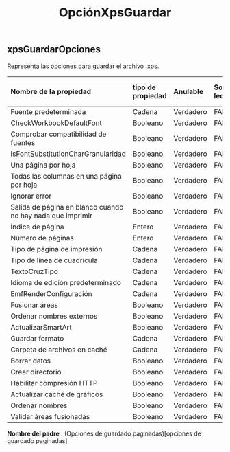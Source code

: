 ﻿---
title: OpciónXpsGuardar
second_title: Aspose.Cells Cloud Documen
type: docs
url: /es/specification/model/xpssaveoptions/
description: "Aspose.Cells Especificación del modelo de nube: XpsSaveOptions. Maneje sin esfuerzo Excel y otros documentos de hoja de cálculo con funciones como abrir, generar, editar, dividir, fusionar, comparar y convertir."
weight: 50
---
## **xpsGuardarOpciones**

 Representa las opciones para guardar el archivo .xps.

| Nombre de la propiedad| tipo de propiedad| Anulable| Solo lectura| Valor por defecto| Descripción|
|:- |:- |:- |:- |:- |:- |
| Fuente predeterminada| Cadena| Verdadero| FALSO|||
| CheckWorkbookDefaultFont| Booleano| Verdadero| FALSO|||
| Comprobar compatibilidad de fuentes| Booleano| Verdadero| FALSO|||
| IsFontSubstitutionCharGranularidad| Booleano| Verdadero| FALSO|||
| Una página por hoja| Booleano| Verdadero| FALSO|||
| Todas las columnas en una página por hoja| Booleano| Verdadero| FALSO|||
| Ignorar error| Booleano| Verdadero| FALSO|||
| Salida de página en blanco cuando no hay nada que imprimir| Booleano| Verdadero| FALSO|||
| Índice de página| Entero| Verdadero| FALSO|||
| Número de páginas| Entero| Verdadero| FALSO|||
| Tipo de página de impresión| Cadena| Verdadero| FALSO|||
| Tipo de línea de cuadrícula| Cadena| Verdadero| FALSO|||
| TextoCruzTipo| Cadena| Verdadero| FALSO|||
| Idioma de edición predeterminado| Cadena| Verdadero| FALSO|||
| EmfRenderConfiguración| Cadena| Verdadero| FALSO|||
| Fusionar áreas| Booleano| Verdadero| FALSO|||
|Ordenar nombres externos| Booleano| Verdadero| FALSO|||
| ActualizarSmartArt| Booleano| Verdadero| FALSO|||
| Guardar formato| Cadena| Verdadero| FALSO|||
| Carpeta de archivos en caché| Cadena| Verdadero| FALSO|||
| Borrar datos| Booleano| Verdadero| FALSO|||
| Crear directorio| Booleano| Verdadero| FALSO|||
| Habilitar compresión HTTP| Booleano| Verdadero| FALSO|||
| Actualizar caché de gráficos| Booleano| Verdadero| FALSO|||
|Ordenar nombres| Booleano| Verdadero| FALSO|||
| Validar áreas fusionadas| Booleano| Verdadero| FALSO|||

**Nombre del padre** : (Opciones de guardado paginadas)[opciones de guardado paginadas]